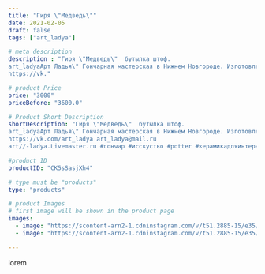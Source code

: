```yaml
---
title: "Гиря \"Медведь\""
date: 2021-02-05
draft: false
tags: ["art_ladya"]

# meta description
description : "Гиря \"Медведь\"  бутылка штоф. 
art_ladyaАрт Ладья\" Гончарная мастерская в Нижнем Новгороде. Изготовление керамики и мастер//-классы по обучению. 
https://vk."

# product Price
price: "3000"
priceBefore: "3600.0"

# Product Short Description
shortDescription: "Гиря \"Медведь\"  бутылка штоф. 
art_ladyaАрт Ладья\" Гончарная мастерская в Нижнем Новгороде. Изготовление керамики и мастер//-классы по обучению. 
https://vk.com/art_ladya art_ladya@mail.ru 
art//-ladya.Livemaster.ru #гончар #исскуство #potter #керамикадляинтерьера #керамикаручнаяработа #лес #керамиканазаказ #handmade #посудаизглины #керамика #гончарнаяпосуда #эксклюзивнаякерамика #painter #dishes #ceramicar #warrior #claygoods #restaurant #earthenware #ceramic #design #bottle #медведь #bear #decanter #ceramicart #бутылки #штоф #clay #авторскаякерамика"

#product ID
productID: "CK5sSasjXh4"

# type must be "products"
type: "products"

# product Images
# first image will be shown in the product page
images:
  - image: "https://scontent-arn2-1.cdninstagram.com/v/t51.2885-15/e35/146751238_744731763125800_7387346859325772547_n.jpg?se=8&tp=1&_nc_ht=scontent-arn2-1.cdninstagram.com&_nc_cat=104&_nc_ohc=d_BxYQGgS14AX-AYz0j&oh=d64e67ce6f8aa5a0cd1105b2fde3150a&oe=606D6AB7&ig_cache_key=MjUwMjIyNTg0NTIzNTM1NTEzOQ%3D%3D.2"
  - image: "https://scontent-arn2-1.cdninstagram.com/v/t51.2885-15/e35/146324009_205488467941861_4467731565743267622_n.jpg?se=8&tp=1&_nc_ht=scontent-arn2-1.cdninstagram.com&_nc_cat=101&_nc_ohc=aFtJ4vF-kGsAX9px0ZE&oh=9b4f244c2c473f20741d3f6da81e337b&oe=606C81B9&ig_cache_key=MjUwMjIyNTg0NTIyNjk1NjkzMQ%3D%3D.2"

---
```

lorem
